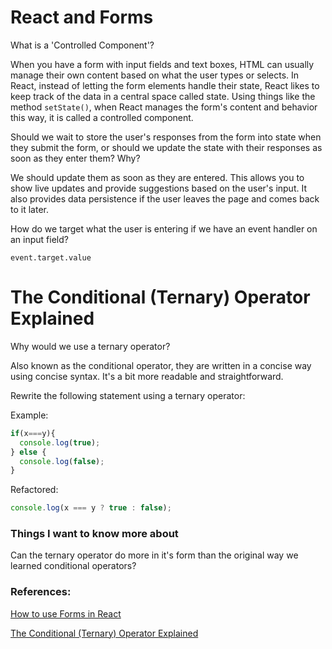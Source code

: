 # React and Forms

What is a 'Controlled Component'?

When you have a form with input fields and text boxes, HTML can usually manage their own content based on what the user types or selects. In React, instead of letting the form elements handle their state, React likes to keep track of the data in a central space called state. Using things like the method `setState()`, when React manages the form's content and behavior this way, it is called a controlled component.

Should we wait to store the user's responses from the form into state when they submit the form, or should we update the state with their responses as soon as they enter them? Why?

We should update them as soon as they are entered. This allows you to show live updates and provide suggestions based on the user's input. It also provides data persistence if the user leaves the page and comes back to it later.

How do we target what the user is entering if we have an event handler on an input field?

`event.target.value`

# The Conditional (Ternary) Operator Explained

Why would we use a ternary operator?

Also known as the conditional operator, they are written in a concise way using concise syntax. It's a bit more readable and straightforward.

Rewrite the following statement using a ternary operator:

Example:

``` javascript
if(x===y){
  console.log(true);
} else {
  console.log(false);
}
```

Refactored:

``` javascript
console.log(x === y ? true : false);
```

### Things I want to know more about

Can the ternary operator do more in it's form than the original way we learned conditional operators?

### References:

[How to use Forms in React](https://www.robinwieruch.de/react-ßform/)

[The Conditional (Ternary) Operator Explained](https://codeburst.io/javascript-the-conditional-ternary-operator-explained-cac7218beeff)